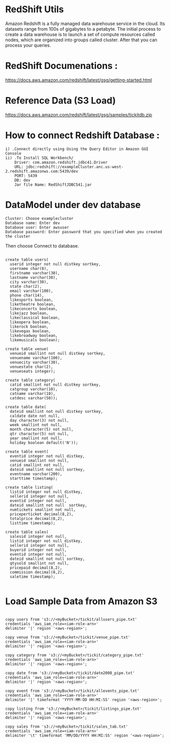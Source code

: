 # RedShift Utils

  Amazon Redshift is a fully managed data warehouse service in the cloud. Its datasets range from 100s of gigabytes to a petabyte. The initial process to create a data warehouse is to launch a set of compute resources called nodes, which are organized into groups called cluster. After that you can process your queries.

# RedShift Documenations :
  https://docs.aws.amazon.com/redshift/latest/gsg/getting-started.html

# Reference Data (S3 Load)
  https://docs.aws.amazon.com/redshift/latest/gsg/samples/tickitdb.zip
  
# How to connect Redshift Database :
  	i) .Connect directly using Using the Query Editor in Amazon GUI Console 
	ii) .To Install SQL Workbench/
		Driver: com.amazon.redshift.jdbc41.Driver
		URL: jdbc:redshift://exampleCluster.anc.us-west-2.redshift.amazonws.com:5439/dev
		PORT: 5439
		DB: dev
		Jar file Name: RedShiftJDBC541.jar 
# DataModel under dev database 

   	Cluster: Choose examplecluster
	Database name: Enter dev
	Database user: Enter awsuser
	Database password: Enter password that you specified when you created the cluster

Then choose Connect to database.
  ```
  
  create table users(
	userid integer not null distkey sortkey,
	username char(8),
	firstname varchar(30),
	lastname varchar(30),
	city varchar(30),
	state char(2),
	email varchar(100),
	phone char(14),
	likesports boolean,
	liketheatre boolean,
	likeconcerts boolean,
	likejazz boolean,
	likeclassical boolean,
	likeopera boolean,
	likerock boolean,
	likevegas boolean,
	likebroadway boolean,
	likemusicals boolean);

create table venue(
	venueid smallint not null distkey sortkey,
	venuename varchar(100),
	venuecity varchar(30),
	venuestate char(2),
	venueseats integer);

create table category(
	catid smallint not null distkey sortkey,
	catgroup varchar(10),
	catname varchar(10),
	catdesc varchar(50));

create table date(
	dateid smallint not null distkey sortkey,
	caldate date not null,
	day character(3) not null,
	week smallint not null,
	month character(5) not null,
	qtr character(5) not null,
	year smallint not null,
	holiday boolean default('N'));

create table event(
	eventid integer not null distkey,
	venueid smallint not null,
	catid smallint not null,
	dateid smallint not null sortkey,
	eventname varchar(200),
	starttime timestamp);

create table listing(
	listid integer not null distkey,
	sellerid integer not null,
	eventid integer not null,
	dateid smallint not null  sortkey,
	numtickets smallint not null,
	priceperticket decimal(8,2),
	totalprice decimal(8,2),
	listtime timestamp);

create table sales(
	salesid integer not null,
	listid integer not null distkey,
	sellerid integer not null,
	buyerid integer not null,
	eventid integer not null,
	dateid smallint not null sortkey,
	qtysold smallint not null,
	pricepaid decimal(8,2),
	commission decimal(8,2),
	saletime timestamp);
  
  
  ```
  
# Load Sample Data from Amazon S3

  ```
  
  copy users from 's3://<myBucket>/tickit/allusers_pipe.txt' 
credentials 'aws_iam_role=<iam-role-arn>' 
delimiter '|' region '<aws-region>';

copy venue from 's3://<myBucket>/tickit/venue_pipe.txt' 
credentials 'aws_iam_role=<iam-role-arn>' 
delimiter '|' region '<aws-region>';

copy category from 's3://<myBucket>/tickit/category_pipe.txt' 
credentials 'aws_iam_role=<iam-role-arn>' 
delimiter '|' region '<aws-region>';

copy date from 's3://<myBucket>/tickit/date2008_pipe.txt' 
credentials 'aws_iam_role=<iam-role-arn>' 
delimiter '|' region '<aws-region>';

copy event from 's3://<myBucket>/tickit/allevents_pipe.txt' 
credentials 'aws_iam_role=<iam-role-arn>' 
delimiter '|' timeformat 'YYYY-MM-DD HH:MI:SS' region '<aws-region>';

copy listing from 's3://<myBucket>/tickit/listings_pipe.txt' 
credentials 'aws_iam_role=<iam-role-arn>' 
delimiter '|' region '<aws-region>';

copy sales from 's3://<myBucket>/tickit/sales_tab.txt'
credentials 'aws_iam_role=<iam-role-arn>'
delimiter '\t' timeformat 'MM/DD/YYYY HH:MI:SS' region '<aws-region>';


  
  ```
